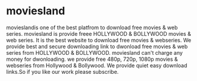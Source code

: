 # moviesland
movieslandis one of the best platfrom to download free movies &amp; web series. moviesland is provide freee HOLLYWOOD &amp; BOLLYWOOD movies &amp; web series. It is the best website to download free movies &amp; webseries. We provide best and secure downloading link to dwonload free movies &amp; web series from  HOLLYWOOD &amp;  BOLLYWOOD. moviesland can't charge any money for dwonloading. we provide free 480p, 720p, 1080p movies &amp; webseries from Hollywood &amp; Bollywood. We provide quiet easy download links.So if you like our work please subscribe.
